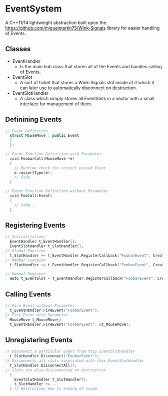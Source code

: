 # EventSystem
A C++11/14 lightweight abstraction built upon the https://github.com/miguelmartin75/Wink-Signals library for easier handling of Events.

## Classes
* EventHandler
  * Is the main hub class that stores all of the Events and handles calling of Events.
* EventSlot
  * A sort of ticket that stores a Wink-Signals slot inside of it which it can later use to automatically disconnect on destruction.
* EventSlotHandler
  * A class which simply stores all EventSlots in a vector with a small interface for management of them.

## Definining Events
```c++
// Event Definition
  struct MouseMove : public Event
  {
  };

// Event Function Definition with Parameter
  void FoobarCall(MouseMove *e)
  {
    // Runtime check for correct passed Event
    e->assertType(e);
    // Code...
  }

// Event Function Definition without Parameter
  void FooCall(Event)
  {
    // Code...
  }
```
## Registering Events
```c++
// Initializations
  EventHandler t_EventHandler{};
  EventSlotHandler t_SlotHandler{};
// Global Function
  t_SlotHandler += t_EventHandler.RegisterCallback("FoobarEvent", CreateSlot(FoobarCall));
// Member Function
  t_SlotHandler += t_EventHandler.RegisterCallback("FoobarEvent", CreateSlot(&FoobarInstance, &Foobar::FoobarCall));

// Manual Register
  auto t_EventSlot = t_EventHandler.RegisterCallback("FoobarEvent", CreateSlot(FoobarCall));
```
## Calling Events
```c++
// Fire Event without Parameter
  t_EventHandler.FireEvent("FoobarEvent");
// Fire Event with Parameter
  MouseMove t_MouseMove{}
  t_EventHandler.FireEvent("FoobarEvent", &t_MouseMove);
```
## Unregistering Events
```c++
// Disonnect a particular Event from this EventSlotHandler
  t_SlotHandler.Disconnect("FoobarEvent");
// Disconnects all slots associated with this EventSlotHandler
  t_SlotHandler.DisconnectAll();
// Slots are also disconnected on destruction
  {
    EventSlotHandler t_SlotHandler{};
    t_SlotHandler += ...
  } // Destruction due to ending of scope
```
